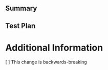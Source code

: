 <!--
    Tag your PR title with the components that it touches.
    E.g. "[lte][agw] Changeset" or "[orc8r][docker] ..."
-->

## Summary

<!-- Enumerate changes you made and why you made them -->

## Test Plan

<!--
    How did you test your change? How do you know it works?
    Add supporting screenshots, terminal pastes, etc. as necessary
-->

# Additional Information

[ ] This change is backwards-breaking

<!--
    If this is a backwards-breaking change, document the upgrade instructions.
    All upgrade instructions for backwards-breaking changes will be aggregated
    in the next release's changelog so this is very important to fill out.
-->
